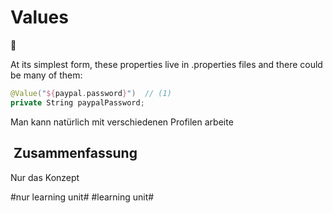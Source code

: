 
# Values
👤

At its simplest form, these properties live in .properties files and there could be many of them:

```swift
@Value("${paypal.password}")  // (1)
private String paypalPassword;
```

Man kann natürlich mit verschiedenen Profilen arbeite

##  Zusammenfassung
Nur das Konzept



#nur learning unit# #learning unit#